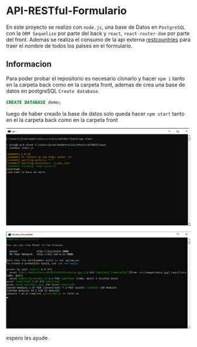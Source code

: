 # API-RESTful-Formulario

En este proyecto se realizo con  `node.js`, una base de Datos en `PostgreSQL` con la `ORM Sequelize` por parte del back y `react`, `react-router-dom` por parte del front. Ademas se realiza el consumo de la api externa [restcountries](https://restcountries.com/) para traer el nombre de todos los paises en el formulario.

## Informacion

Para poder probar el repositorio es necesario clonarlo y hacer `npm i`  tanto en la carpeta back como en la carpeta front, ademas de crea una base de datos en postgreSQL `Create database`.

```sql
CREATE DATABASE demo;
```


luego de haber creado la base de datos solo queda hacer `npm start` tanto en el la carpeta back como en la carpeta front 

![npm-start-back](./front/src/Imagen/npm-start-back.png)

![npm-start-front](./front/src/Imagen/npm-start-front.png)


espero les ayude.